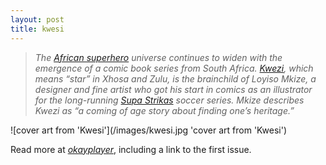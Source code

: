 ```yaml
---
layout: post
title: kwesi
---
```


> *The [African superhero](http://www.okayafrica.com/news/nigerian-superhero-graphic-novel-exo-the-legend-of-wale-williams-roye-okupe/) universe continues to widen with the emergence of a comic book series from South Africa. [Kwezi](http://kwezicomics.co.za/), which means “star” in Xhosa and Zulu, is the brainchild of Loyiso Mkize, a designer and fine artist who got his start in comics as an illustrator for the long-running [Supa Strikas](http://www.supastrikas.co.za/) soccer series. Mkize describes Kwezi as “a coming of age story about finding one’s heritage.”*

![cover art from 'Kwesi'](/images/kwesi.jpg 'cover art from 'Kwesi')

Read more at [*okayplayer*](http://www.okayafrica.com/news/kwezi-south-african-superhero-comic-loyiso-mkize/), including a link to the first issue.